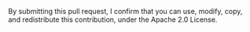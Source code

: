 <!-- Provide summary of changes -->

<!-- Issue number, if available. E.g. "Fixes #31", "Addresses #42, 77" -->

By submitting this pull request, I confirm that you can use, modify, copy, and redistribute this contribution, under the Apache 2.0 License.
